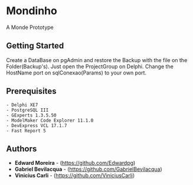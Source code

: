 # Mondinho 
A Monde Prototype

## Getting Started
Create a DataBase on pgAdmin and restore the Backup with the file on the Folder(Backup's).
Just open the ProjectGroup on Delphi.
Change the HostName port on sqlConexao(Params) to your own port.

## Prerequisites
```
- Delphi XE7
- PostgreSQL III
- GExperts 1.3.5.50
- ModelMaker Code Explorer 11.1.0
- DevExpress VCL 17.1.7
- Fast Report 5
```

## Authors
* **Edward Moreira** - (https://github.com/Edwardpg)
* **Gabriel Bevilacqua** - (https://github.com/GabrielBevilacqua)
* **Vinicius Carli** - (https://github.com/ViniciusCarli)
